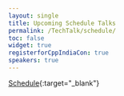 ```yaml
---
layout: single
title: Upcoming Schedule Talks
permalink: /TechTalk/schedule/
toc: false
widget: true
registerforCppIndiaCon: true
speakers: true
---
```


[Schedule](https://cppindia-my.sharepoint.com/:x:/g/personal/info_cppindia_co_in/EQJepTZlslRBv4yLhCTUA2IBd9Mh84t9lMaMVKAoEoxOsg?e=fJopuT){:target="_blank"}
